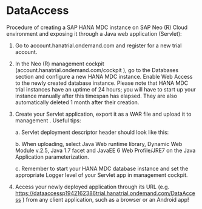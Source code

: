 # DataAccess

Procedure of creating a SAP HANA MDC instance on SAP Neo (R) Cloud environment and exposing it through a Java web application (Servlet):


1. Go to account.hanatrial.ondemand.com and register for a new trial account. 

2. In the Neo (R) management cockpit (account.hanatrial.ondemand.com/cockpit ), go to the Databases section and configure a new HANA MDC instance. 
Enable Web Access to the newly created database instance. Please note that HANA MDC trial instances have an uptime of 24 hours; you will
have to start up your instance manually after this timespan has elapsed. They are also automatically deleted 1 month after their
creation. 

3. Create your Servlet application, export it as a WAR file and upload it to management . Useful tips:

    a. Servlet deployment descriptor header should look like this:
  
    <?xml version="1.0" encoding="UTF-8"?>
    <web-app xmlns:xsi="http://www.w3.org/2001/XMLSchema-instance" xmlns="http://java.sun.com/xml/ns/javaee"
      xmlns:web="http://java.sun.com/xml/ns/javaee/web-app_2_5.xsd" xsi:schemaLocation="http://java.sun.com/xml/ns/javaee http://java.sun.com/xml/ns/javaee/web-app_2_5.xsd"
      id="WebApp_ID" version="2.5">
    
    b. When uploading, select Java Web runtime library, Dynamic Web Module v.2.5, Java 1.7 facet and JavaEE 6 Web Profile/JRE7 on the
  Java Application parameterization.
    
    c. Remember to start your HANA MDC database instance and set the appropriate Logger level of your Servlet app in management cockpit.
  
4. Access your newly deployed application through its URL (e.g. https://dataaccessp1942162386trial.hanatrial.ondemand.com/DataAccess ) from any client application, such as a browser or an Android app!
